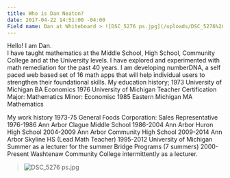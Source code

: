 ```yaml
---
title: Who is Dan Neaton?
date: 2017-04-22 14:51:00 -04:00
Field name: Dan at Whiteboard > ![DSC_5276 ps.jpg](/uploads/DSC_5276%20ps.jpg)
---
```


Hello! I am Dan.     
I have taught mathematics at the Middle School, High School, Community College and at the University levels.
I have explored and experimented with math remediation for the past 40 years. I am developing numberDNA, a self paced
web based set of 16 math apps that will help individual users to strengthen their foundational skills. My education history;
1973  University of Michigan BA Economics
1976  University of Michigan Teacher Certification
      Major: Mathematics   Minor: Economisc
1985  Eastern Michigan MA Mathematics

My work history
1973-75 General Foods Corporation: Sales Representative
1976-1986 Ann Arbor Clague Middle School
1986-2004 Ann Arbor Huron High School
2004-2009 Ann Arbor Community High School
2009-2014 Ann Arbor Skyline HS (Lead Math Teacher)
1995-2012 University of Michigan Summer as a lecturer
           for the summer Bridge Programs (7 summers)
2000-Present  Washtenaw Community College intermittently as 
              a lecturer. 
    
> ![DSC_5276 ps.jpg](/uploads/DSC_5276%20ps.jpg)


            


          